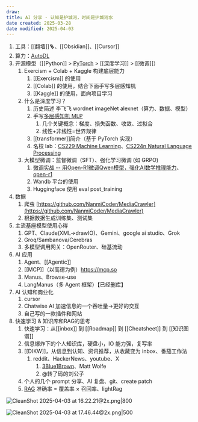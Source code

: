 ```yaml
---
draw:
title: AI 分享 - 认知是护城河，时间是护城河水
date created: 2025-03-28
date modified: 2025-04-03
---
```

1. 工具：[[翻墙]]🪜、[[Obsidian]]、[[Cursor]]
2. 算力：[AutoDL](AutoDL.md)
3. 开源模型（[[Python]] > [PyTorch](PyTorch.md) > [[深度学习]] > [[微调]]）
	1. Exercism + Colab + Kaggle 构建底层能力
		1. [[Exercism]] 的使用
		2. [[Colab]] 的使用，结合下面手写多层感知机
		3. [[Kaggle]] 的使用，面向项目学习
	2. 什么是深度学习？
		1. 历史简述 李飞飞 wordnet imageNet   alexnet（算力、数据、模型）
		2. 手写[多层感知机 MLP](多层感知机%20MLP.md)
			1. 几个关键概念：梯度、损失函数、收敛、过拟合
			2. 线性+非线性=世界规律
		3. [[transformer]]简介（基于 PyTorch 实现）
		4. 名校 lab：[CS229 Machine Learning](CS229%20Machine%20Learning.md)、[CS224n Natural Language Processing](CS224n%20Natural%20Language%20Processing.md)
	3. 大模型微调：监督微调（SFT）、强化学习微调 (如 GRPO)
		1. [微调实战 -- 用Open-R1微调Qwen模型，强化AI数学推理能力](微调实战%20--%20用Open-R1微调Qwen模型，强化AI数学推理能力.md)、[open-r1](open-r1.md)
		2. Wandb 平台的使用
		3. Huggingface 使用 eval  post_training
4. 数据
	1. 爬虫 [https://github.com/NanmiCoder/MediaCrawler](https://github.com/NanmiCoder/MediaCrawler)
	2. 根据数据生成训练集、测试集
5. 主流基座模型使用心得
	1. GPT、Claude(XML->drawIO)、Gemini、google ai studio、Grok
	2. Groq/Sambanova/Cerebras
	3. 多模型调用网关：OpenRouter、硅基流动
6. AI 应用
	1. Agent、[[Agentic]]
	2. [[MCP]]（以高德为例）https://mcp.so
	3. Manus、Browse-use
	4. LangManus（多 Agent 框架）【已经删库】
7. AI 认知和商业化
	1. cursor
	2. Chatwise       AI 加速信息的一个吞吐量->更好的交互
	3. 自己写的一款插件和网站
8. 快速学习 & 知识库和RAG的思考
	1. 快速学习：从[[inbox]] 到 [[Roadmap]] 到 [[Cheatsheet]] 到 [[知识图谱]]
	2. 信息爆炸下的个人知识库，硬盘小，IO 能力强，复写率
	3. [[DIKW]]，从信息到认知、资讯推荐，从收藏变为 inbox、番茄工作法
		1. reddit、HackerNews、youtube、X
			1. [3Blue1Brown](3Blue1Brown.md)、Matt Wolfe
			2. @转了码的刘公子
	4. 个人的几个 prompt 分享、AI 复盘、git、create patch
	5. [RAG](RAG.md) 准确率 = 覆盖率 × 召回率、lightRag

![CleanShot 2025-04-03 at 16.22.21@2x.png|800](https://imagehosting4picgo.oss-cn-beijing.aliyuncs.com/imagehosting/fix-dir%2Fmedia%2Fmedia_tSBeJ7SDQO%2F2025%2F04%2F03%2F16-22-30-4706fc297e5352acd525229fe8524a13-CleanShot%202025-04-03%20at%2016.22.21-2x-44631b.png)

![CleanShot 2025-04-03 at 17.46.44@2x.png|500](https://imagehosting4picgo.oss-cn-beijing.aliyuncs.com/imagehosting/fix-dir%2Fmedia%2Fmedia_U7uzCe3ipp%2F2025%2F04%2F03%2F17-46-52-bd46f4d9c8ebe2e7caf3e6aa5fa5f4cb-CleanShot%202025-04-03%20at%2017.46.44-2x-f4b593.png)
